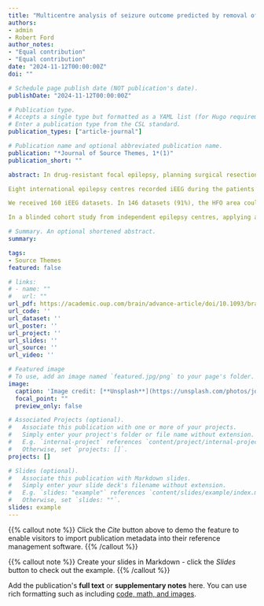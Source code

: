 ```yaml
---
title: "Multicentre analysis of seizure outcome predicted by removal of high frequency oscillations"
authors:
- admin
- Robert Ford
author_notes:
- "Equal contribution"
- "Equal contribution"
date: "2024-11-12T00:00:00Z"
doi: ""

# Schedule page publish date (NOT publication's date).
publishDate: "2024-11-12T00:00:00Z"

# Publication type.
# Accepts a single type but formatted as a YAML list (for Hugo requirements).
# Enter a publication type from the CSL standard.
publication_types: ["article-journal"]

# Publication name and optional abbreviated publication name.
publication: "*Journal of Source Themes, 1*(1)"
publication_short: ""

abstract: In drug-resistant focal epilepsy, planning surgical resection may involve presurgical intracranial EEG recordings (iEEG) to detect seizures and other iEEG patterns to improve postsurgical seizure outcome. We hypothesized that resection of tissue generating interictal high frequency oscillations (HFOs, 80-500 Hz) in the iEEG predicts surgical outcome.

Eight international epilepsy centres recorded iEEG during the patients’ pre-surgical evaluation. The patients were of all ages, had epilepsy of all types, and underwent surgical resection of a single focus aiming at seizure freedom. In a prospective analysis we applied a fully automated definition of HFO which was independent of the dataset. Using an observational cohort design that was blinded to postsurgical seizure outcome, we analysed HFO rates during non-rapid-eye-movement sleep. If channels had consistently high rates over multiple epochs, they were labelled the “HFO area”. After HFO analysis, centres provided the electrode contacts located in the resected volume and the seizure outcome at follow-up ≥24 months after surgery. The study was registered at www.clinicaltrials.gov (NCT05332990).

We received 160 iEEG datasets. In 146 datasets (91%), the HFO area could be defined. The patients with completely resected HFO area were more likely to achieve seizure freedom compared to those without (OR 2.61 CI [1.15-5.91], P = 0.02). Among seizure free patients, the HFO area was completely resected in 31 and was not completely resected in 43. Among patients with recurrent seizures, the HFO area was completely resected in 14 and was not completely resected in 58. When predicting seizure freedom, the negative predictive value of the HFO area (68% CI [52-81]) was higher than that for the resected volume as predictor by itself (51% CI [42-59], P = 4e-5). The sensitivity and specificity for complete HFO area resection were 0.88 CI [0.72-0.98] and 0.39 CI [0.25-0.54] and the area under the curve was 0.83 CI [0.58-0.97], indicating good predictive performance.

In a blinded cohort study from independent epilepsy centres, applying a previously validated algorithm for HFO marking without the need of adjusting to new datasets allowed us to validate the clinical relevance of HFOs to plan the surgical resection.

# Summary. An optional shortened abstract.
summary: 

tags:
- Source Themes
featured: false

# links:
# - name: ""
#   url: ""
url_pdf: https://academic.oup.com/brain/advance-article/doi/10.1093/brain/awae361/7891549
url_code: ''
url_dataset: ''
url_poster: ''
url_project: ''
url_slides: ''
url_source: ''
url_video: ''

# Featured image
# To use, add an image named `featured.jpg/png` to your page's folder. 
image:
  caption: 'Image credit: [**Unsplash**](https://unsplash.com/photos/jdD8gXaTZsc)'
  focal_point: ""
  preview_only: false

# Associated Projects (optional).
#   Associate this publication with one or more of your projects.
#   Simply enter your project's folder or file name without extension.
#   E.g. `internal-project` references `content/project/internal-project/index.md`.
#   Otherwise, set `projects: []`.
projects: []

# Slides (optional).
#   Associate this publication with Markdown slides.
#   Simply enter your slide deck's filename without extension.
#   E.g. `slides: "example"` references `content/slides/example/index.md`.
#   Otherwise, set `slides: ""`.
slides: example
---
```


{{% callout note %}}
Click the *Cite* button above to demo the feature to enable visitors to import publication metadata into their reference management software.
{{% /callout %}}

{{% callout note %}}
Create your slides in Markdown - click the *Slides* button to check out the example.
{{% /callout %}}

Add the publication's **full text** or **supplementary notes** here. You can use rich formatting such as including [code, math, and images](https://docs.hugoblox.com/content/writing-markdown-latex/).
